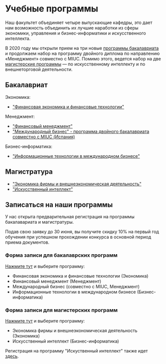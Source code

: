 # Учебные программы 

Наш факультет объединяет четыре выпускающие кафедры, это дает нам возможность объединить их лучшие наработки из сферы экономики, управления и бизнес-информатики и искусственного интеллекта.

В 2020 году мы открыли прием на три новые [программы бакалавриата](#_2) и продолжаем набор на программу двойного диплома по направлению «Менеджмент» совместно с MIUC. Помимо этого, ведется набор на две [магистерские программы](#_3) — по искусственному интеллекту и по внешнеторговой деятельности.


## Бакалавриат

Экономика:

- ["Финансовая экономика и финансовые технологии"](http://pk.odin.mgimo.ru/bakalavriat/efi/index.html)

Менеджмент:

- ["Финансовый менеджмент"](http://pk.odin.mgimo.ru/bakalavriat/fim.html)
- ["Международный бизнес" - программа двойного бакалавриата совместно с MIUC (Испания)](http://pk.odin.mgimo.ru/bakalavriat/miuc.html)

Бизнес-информатика:

- ["Информационные технологии в международном бизнесе"](http://pk.odin.mgimo.ru/bakalavriat/itmb.html)

## Магистратура

- ["Экономика фирмы и внешнеэкономическая деятельность"][ved]
- ["Искусственный интеллект"][ai]

[ai]: https://ai.mgimo.ru
[ved]: http://pk.odin.mgimo.ru/master/efi.html


## Записаться на наши программы

У нас открыта предварительная регистрация на программы бакалавариата и магистратуры. 

Подав свою заявку до 30 июня, вы получите скидку 10% на первый год обучения при успешном прохождении конкурса в основной период приема документов.

### Форма записи для бакалаврских программ 

[Нажмите тут][bac_form] и выберите программу:

- Финансовая экономика и финансовые технологии (Экономика)
- Финансовый менеджмент (Менеджмент)
- Международный бизнес (совместно с MIUC,  Менеджмент)
- Информационные технологии в международном бизнесе (Бизнес-информатика)

### Форма записи для магистерских программ 

[Нажмите тут][mag_form] и выберите программу:

- Экономика фирмы и внешнеэкономическая деятельность (Экономика)
- Искусственный интеллект (Бизнес-информатика)

Регистрация на программу "Искуственный интеллект" также идет [здесь](https://ai.mgimo.ru/app.html).

[bac_form]: https://docs.google.com/forms/d/e/1FAIpQLSfX_7gkrODV0iWrMpQ65yEBEyobX9QQ6EoaXAeT0-IygQL1tA/viewform

[mag_form]: https://docs.google.com/forms/d/e/1FAIpQLSfXbrGrn8EOImNou0887ZZ7L6Ff6pQTmnBe3xjLCvSTdde5sw/viewform

